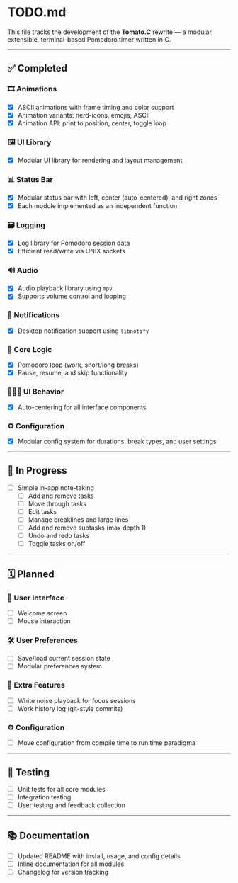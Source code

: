 # TODO.md

This file tracks the development of the **Tomato.C** rewrite — a modular,
extensible, terminal-based Pomodoro timer written in C.

---

## ✅ Completed

### 🎞️ Animations
- [x] ASCII animations with frame timing and color support
- [x] Animation variants: nerd-icons, emojis, ASCII
- [x] Animation API: print to position, center, toggle loop

### 🖼️ UI Library
- [x] Modular UI library for rendering and layout management

### 📊 Status Bar
- [x] Modular status bar with left, center (auto-centered), and right zones
- [x] Each module implemented as an independent function

### 🗃️ Logging
- [x] Log library for Pomodoro session data
- [x] Efficient read/write via UNIX sockets

### 🔊 Audio
- [x] Audio playback library using `mpv`
- [x] Supports volume control and looping

### 🔔 Notifications
- [x] Desktop notification support using `libnotify`

### 🔧 Core Logic
- [x] Pomodoro loop (work, short/long breaks)
- [x] Pause, resume, and skip functionality

### 👨🏻‍💻 UI Behavior
- [x] Auto-centering for all interface components

### ⚙️ Configuration
- [X] Modular config system for durations, break types, and user settings

---

## 🚧 In Progress

- [ ] Simple in-app note-taking
  - [ ] Add and remove tasks
  - [ ] Move through tasks
  - [ ] Edit tasks
  - [ ] Manage breaklines and large lines
  - [ ] Add and remove subtasks (max depth 1)
  - [ ] Undo and redo tasks
  - [ ] Toggle tasks on/off

---

## 🗓️ Planned

### 👋 User Interface
- [ ] Welcome screen
- [ ] Mouse interaction

### 🛠️ User Preferences
- [ ] Save/load current session state
- [ ] Modular preferences system

### 🧩 Extra Features
- [ ] White noise playback for focus sessions
- [ ] Work history log (git-style commits)

### ⚙️ Configuration
- [ ] Move configuration from compile time to run time paradigma

---

## 🧪 Testing

- [ ] Unit tests for all core modules
- [ ] Integration testing
- [ ] User testing and feedback collection

---

## 📚 Documentation

- [ ] Updated README with install, usage, and config details
- [ ] Inline documentation for all modules
- [ ] Changelog for version tracking
